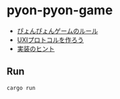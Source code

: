 # pyon-pyon-game

* [ぴょんぴょんゲームのルール](./doc/rule.md)
* [UXIプロトコルを作ろう](./doc/protocol.md)
* [実装のヒント](./doc/impl.md)

## Run

```shell
cargo run
```